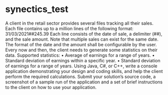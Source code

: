 # synectics_test

A client in the retail sector provides several files tracking all their sales. Each file contains up to a million
lines of the following format:
31/03/2021##245.39
Each line consists of the date of sale, a delimiter (##), and the sale amount. Note that multiple sales can
exist for the same date. The format of the date and the amount shall be configurable by the user.
Every now and then, the client needs to generate some statistics on their data. Supported statistics:
• Average of earnings for a range of years.
• Standard deviation of earnings within a specific year.
• Standard deviation of earnings for a range of years.
Using Java, C#, or C++, write a console application demonstrating your design and coding skills, and help
the client perform the required calculations.
Submit your solution’s source code, a screenshot of a sample run of the application and a set of brief
instructions to the client on how to use your application.
